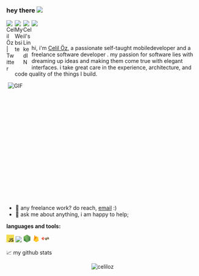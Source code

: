 ### hey there <img src="https://media.giphy.com/media/hvRJCLFzcasrR4ia7z/giphy.gif" width="25px">
<a href="https://twitter.com/celilz1">
  <img align="left" alt="Celil Öz | Twitter" width="22px" src="https://raw.githubusercontent.com/peterthehan/peterthehan/master/assets/twitter.svg" />
</a>
<a href="https://www.celil.dev">
  <img align="left" alt="My Website" width="22px" src="" />
</a>
<a href="https://www.linkedin.com/in/celil-%C3%B6z-4b3815228/">
  <img align="left" alt="Celil's LinkedIN" width="22px" src="https://raw.githubusercontent.com/peterthehan/peterthehan/master/assets/linkedin.svg" />
</a>


![](https://visitor-badge.glitch.me/badge?page_id=celiloz.celiloz)

<br />

hi, i'm [Celil Öz](https://celil.dev/), a passionate self-taught mobiledeveloper and a freelance software developer  . my passion for software lies with dreaming up ideas and making them come true with elegant interfaces. i take great care in the experience, architecture, and code quality of the things I build.


  <img align="right" alt="GIF" src="https://github.com/abhisheknaiidu/abhisheknaiidu/blob/master/code.gif?raw=true" width="500" height="320" />
  
- 💼 any freelance work? do reach, [email](mailto:celiloz45@gmail.com) :)
- 💬 ask me about anything, i am happy to help;

**languages and tools:**  

<code><img height="20" src="https://raw.githubusercontent.com/github/explore/80688e429a7d4ef2fca1e82350fe8e3517d3494d/topics/javascript/javascript.png"></code>
<code><img height="20" src="https://www.google.com/search?q=react+native&sxsrf=APq-WBtay_hfQzEhrwuNuIoBVzF0nBFPEA:1643748329226&tbm=isch&source=iu&ictx=1&vet=1&fir=xvGvmJCRJ_vfAM%252Ce5L41QRMJQ6jBM%252C%252Fg%252F11h03gfxy9%253BviJ6CsTiT3pOsM%252CsdR40uxdRVdhDM%252C_%253B2f62_sXFvRQW0M%252CkD-ON1gcnAjbHM%252C_%253B_JwEhYMrCkBwcM%252CrrOYsBPqA2ongM%252C_&usg=AI4_-kQCwiSCigbSUudcEYRpa-WpeNtffg&sa=X&ved=2ahUKEwigro3ar9_1AhWWQ_EDHR52Cn0Q_B16BAgjEAE#imgrc=xvGvmJCRJ_vfAM"></code>
<code><img height="20" src="https://raw.githubusercontent.com/github/explore/80688e429a7d4ef2fca1e82350fe8e3517d3494d/topics/nodejs/nodejs.png"></code>
<code><img height="20" src="https://raw.githubusercontent.com/github/explore/80688e429a7d4ef2fca1e82350fe8e3517d3494d/topics/firebase/firebase.png"></code>
<code><img height="20" src="https://raw.githubusercontent.com/github/explore/80688e429a7d4ef2fca1e82350fe8e3517d3494d/topics/git/git.png"></code>




📈 my github stats

<p align="center"> <img src="https://github-readme-stats.vercel.app/api?username=celiloz&show_icons=true&theme=gotham" alt="celiloz" />




